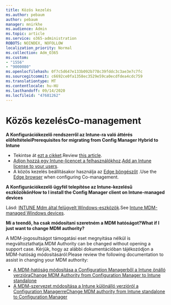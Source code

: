 ```yaml
---
title: Közös kezelés
ms.author: pebaum
author: pebaum
manager: mnirkhe
ms.audience: Admin
ms.topic: article
ms.service: o365-administration
ROBOTS: NOINDEX, NOFOLLOW
localization_priority: Normal
ms.collection: Adm_O365
ms.custom:
- "1556"
- "9000080"
ms.openlocfilehash: 0f7c5d647e133b092b778c39fddc3c3ae3e7c7fc
ms.sourcegitcommit: c6692ce0fa1358ec3529e59ca0ecdfdea4cdc759
ms.translationtype: MT
ms.contentlocale: hu-HU
ms.lasthandoff: 09/14/2020
ms.locfileid: "47681262"
---
```

# <a name="co-management"></a><span data-ttu-id="81f1a-102">Közös kezelés</span><span class="sxs-lookup"><span data-stu-id="81f1a-102">Co-management</span></span>

<span data-ttu-id="81f1a-103">**A Konfigurációkezelő rendszerről az Intune-ra való áttérés előfeltételei**</span><span class="sxs-lookup"><span data-stu-id="81f1a-103">**Prerequisites for migrating from Config Manager Hybrid to Intune**</span></span>

- <span data-ttu-id="81f1a-104">Tekintse át [ezt a cikket](https://docs.microsoft.com/configmgr/mdm/deploy-use/migrate-hybridmdm-to-intunesa).</span><span class="sxs-lookup"><span data-stu-id="81f1a-104">Review [this article](https://docs.microsoft.com/configmgr/mdm/deploy-use/migrate-hybridmdm-to-intunesa).</span></span>
- <span data-ttu-id="81f1a-105">[Adjon hozzá egy Intune-licencet a felhasználókhoz](https://docs.microsoft.com/intune/licenses-assign).</span><span class="sxs-lookup"><span data-stu-id="81f1a-105">[Add an Intune license to your users](https://docs.microsoft.com/intune/licenses-assign).</span></span>
- <span data-ttu-id="81f1a-106">A közös kezelés beállításakor használja az [Edge böngészőt](https://www.microsoft.com/windows/microsoft-edge) .</span><span class="sxs-lookup"><span data-stu-id="81f1a-106">Use the [Edge browser](https://www.microsoft.com/windows/microsoft-edge) when configuring Co-management.</span></span>

<span data-ttu-id="81f1a-107">**A Konfigurációkezelő ügyfél telepítése az Intune-kezelésű eszközökön**</span><span class="sxs-lookup"><span data-stu-id="81f1a-107">**How to I install the Config Manager client on Intune-managed devices**</span></span>

<span data-ttu-id="81f1a-108">Lásd: [INTUNE Mdm által felügyelt Windows-eszközök](https://docs.microsoft.com/configmgr/core/clients/deploy/deploy-clients-to-windows-computers#bkmk_mdm).</span><span class="sxs-lookup"><span data-stu-id="81f1a-108">See [Intune MDM-managed Windows devices](https://docs.microsoft.com/configmgr/core/clients/deploy/deploy-clients-to-windows-computers#bkmk_mdm).</span></span>

<span data-ttu-id="81f1a-109">**Mi a teendő, ha csak módosítani szeretném a MDM hatóságot?**</span><span class="sxs-lookup"><span data-stu-id="81f1a-109">**What if I just want to change MDM authority?**</span></span>

<span data-ttu-id="81f1a-110">A MDM-jogosultságot támogatási eset megnyitása nélkül is megváltoztathatja.</span><span class="sxs-lookup"><span data-stu-id="81f1a-110">MDM Authority can be changed without opening a support case.</span></span> <span data-ttu-id="81f1a-111">Kérjük, hogy az alábbi dokumentációban tájékozódjon a MDM-hatóság módosításáról:</span><span class="sxs-lookup"><span data-stu-id="81f1a-111">Please review the following documentation to assist in changing your MDM authority:</span></span>

- [<span data-ttu-id="81f1a-112">A MDM-hatóság módosítása a Configuration Managerből a Intune önálló verzióra</span><span class="sxs-lookup"><span data-stu-id="81f1a-112">Change MDM Authority from Configuration Manager to Intune standalone</span></span>](https://docs.microsoft.com/configmgr/mdm/deploy-use/migrate-change-mdm-authority)
- [<span data-ttu-id="81f1a-113">A MDM-szervezet módosítása a Intune különálló verzióról a Configuration Managerre</span><span class="sxs-lookup"><span data-stu-id="81f1a-113">Change MDM authority from Intune standalone to Configuration Manager</span></span>](https://docs.microsoft.com/configmgr/mdm/deploy-use/change-mdm-authority)
